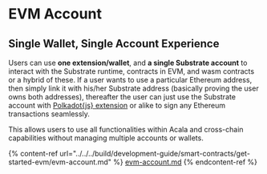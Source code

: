 # EVM Account

## **Single Wallet, Single Account Experience**

Users can use **one extension/wallet**, and **a single Substrate account** to interact with the Substrate runtime, contracts in EVM, and wasm contracts or a hybrid of these. If a user wants to use a particular Ethereum address, then simply link it with his/her Substrate address (basically proving the user owns both addresses), thereafter the user can just use the Substrate account with [Polkadot{js} extension](https://wiki.polkadot.network/docs/en/learn-account-generation) or alike to sign any Ethereum transactions seamlessly.

This allows users to use all functionalities within Acala and cross-chain capabilities without managing multiple accounts or wallets.

{% content-ref url="../../../build/development-guide/smart-contracts/get-started-evm/evm-account.md" %}
[evm-account.md](../../../build/development-guide/smart-contracts/get-started-evm/evm-account.md)
{% endcontent-ref %}

